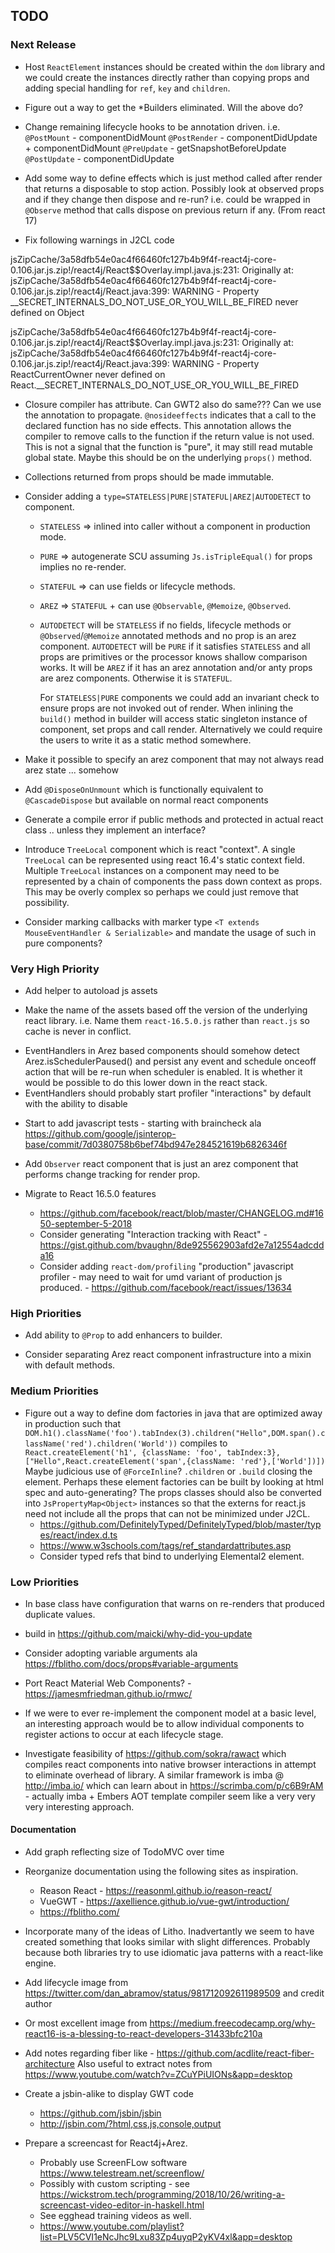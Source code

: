 ## TODO

### Next Release

* Host `ReactElement` instances should be created within the `dom` library and we could create the instances
  directly rather than copying props and adding special handling for `ref`, `key` and `children`.

* Figure out a way to get the *Builders eliminated. Will the above do?

* Change remaining lifecycle hooks to be annotation driven. i.e.
  `@PostMount` - componentDidMount
  `@PostRender` - componentDidUpdate + componentDidMount
  `@PreUpdate` - getSnapshotBeforeUpdate
  `@PostUpdate` - componentDidUpdate

* Add some way to define effects which is just method called after render that returns a disposable to stop action.
  Possibly look at observed props and if they change then dispose and re-run? i.e. could be wrapped in `@Observe`
  method that calls dispose on previous return if any. (From react 17)

* Fix following warnings in J2CL code

jsZipCache/3a58dfb54e0ac4f66460fc127b4b9f4f-react4j-core-0.106.jar.js.zip!/react4j/React$$Overlay.impl.java.js:231:
Originally at:
jsZipCache/3a58dfb54e0ac4f66460fc127b4b9f4f-react4j-core-0.106.jar.js.zip!/react4j/React.java:399: WARNING - Property __SECRET_INTERNALS_DO_NOT_USE_OR_YOU_WILL_BE_FIRED never defined on Object

jsZipCache/3a58dfb54e0ac4f66460fc127b4b9f4f-react4j-core-0.106.jar.js.zip!/react4j/React$$Overlay.impl.java.js:231:
Originally at:
jsZipCache/3a58dfb54e0ac4f66460fc127b4b9f4f-react4j-core-0.106.jar.js.zip!/react4j/React.java:399: WARNING - Property ReactCurrentOwner never defined on React.__SECRET_INTERNALS_DO_NOT_USE_OR_YOU_WILL_BE_FIRED

* Closure compiler has attribute. Can GWT2 also do same??? Can we use the annotation to propagate.
  `@nosideeffects` indicates that a call to the declared function has no side effects. This annotation allows the
  compiler to remove calls to the function if the return value is not used. This is not a signal that the function
  is "pure", it may still read mutable global state. Maybe this should be on the underlying `props()` method.

* Collections returned from props should be made immutable.

* Consider adding a `type=STATELESS|PURE|STATEFUL|AREZ|AUTODETECT` to component.
  - `STATELESS` => inlined into caller without a component in production mode.
  - `PURE` => autogenerate SCU assuming `Js.isTripleEqual()` for props implies no re-render.
  - `STATEFUL` => can use fields or lifecycle methods.
  - `AREZ` => `STATEFUL` + can use `@Observable`, `@Memoize`, `@Observed`.
  - `AUTODETECT` will be `STATELESS` if no fields, lifecycle methods or `@Observed`/`@Memoize` annotated methods
    and no prop is an arez component. `AUTODETECT` will be `PURE` if it satisfies `STATELESS` and all props are
    primitives or the processor knows shallow comparison works. It will be `AREZ` if it has an arez annotation and/or
    anty props are arez components. Otherwise it is `STATEFUL`.

    For `STATELESS|PURE` components we could add an invariant check to ensure props are not invoked out of render.
    When inlining the `build()` method in builder will access static singleton instance of component, set
    props and call render. Alternatively we could require the users to write it as a static method somewhere.

* Make it possible to specify an arez component that may not always read arez state ... somehow

* Add `@DisposeOnUnmount` which is functionally equivalent to `@CascadeDispose` but available on normal react components

* Generate a compile error if public methods and protected in actual react class .. unless they implement an interface?

* Introduce `TreeLocal` component which is react "context". A single `TreeLocal` can be represented using react 16.4's
  static context field. Multiple `TreeLocal` instances on a component may need to be represented by a chain of
  components the pass down context as props. This may be overly complex so perhaps we could just remove that possibility.

* Consider marking callbacks with marker type `<T extends MouseEventHandler & Serializable>` and mandate the usage
  of such in pure components?

### Very High Priority

* Add helper to autoload js assets

* Make the name of the assets based off the version of the underlying react library. i.e. Name them `react-16.5.0.js`
  rather than `react.js` so cache is never in conflict.

- EventHandlers in Arez based components should somehow detect Arez.isSchedulerPaused() and persist any event and
  schedule onceoff action that will be re-run when scheduler is enabled. It is whether it would be possible to do
  this lower down in the react stack.
- EventHandlers should probably start profiler "interactions" by default with the ability to disable

* Start to add javascript tests - starting with braincheck ala
  https://github.com/google/jsinterop-base/commit/7d0380758b6bef74bd947e284521619b6826346f

* Add `Observer` react component that is just an arez component that performs change tracking for render prop.

* Migrate to React 16.5.0 features
  - https://github.com/facebook/react/blob/master/CHANGELOG.md#1650-september-5-2018
  - Consider generating "Interaction tracking with React" - https://gist.github.com/bvaughn/8de925562903afd2e7a12554adcdda16
  - Consider adding `react-dom/profiling` "production" javascript profiler - may need to wait for umd variant of
    production js produced. - https://github.com/facebook/react/issues/13634

### High Priorities

* Add ability to `@Prop` to add enhancers to builder.

* Consider separating Arez react component infrastructure into a mixin with default methods.

### Medium Priorities

* Figure out a way to define dom factories in java that are optimized away in production such that
  `DOM.h1().className('foo').tabIndex(3).children("Hello",DOM.span().className('red').children('World'))`
  compiles to `React.createElement('h1', {className: 'foo', tabIndex:3},["Hello",React.createElement('span',{className: 'red'},['World'])])`
  Maybe judicious use of `@ForceInline`? `.children` or `.build` closing the element. Perhaps these
  element factories can be built by looking at html spec and auto-generating? The props classes should also be
  converted into `JsPropertyMap<Object>` instances so that the externs for react.js need not include all the props
  that can not be minimized under J2CL.
  - https://github.com/DefinitelyTyped/DefinitelyTyped/blob/master/types/react/index.d.ts
  - https://www.w3schools.com/tags/ref_standardattributes.asp
  - Consider typed refs that bind to underlying Elemental2 element.

### Low Priorities

* In base class have configuration that warns on re-renders that produced duplicate values.

* build in https://github.com/maicki/why-did-you-update

* Consider adopting variable arguments ala https://fblitho.com/docs/props#variable-arguments

* Port React Material Web Components? - https://jamesmfriedman.github.io/rmwc/

* If we were to ever re-implement the component model at a basic level, an interesting approach would be to
  allow individual components to register actions to occur at each lifecycle stage.

* Investigate feasibility of https://github.com/sokra/rawact which compiles react components into native
  browser interactions in attempt to eliminate overhead of library. A similar framework is imba @ http://imba.io/
  which can learn about in https://scrimba.com/p/c6B9rAM - actually imba + Embers AOT template compiler seem
  like a very very very interesting approach.

#### Documentation

* Add graph reflecting size of TodoMVC over time

* Reorganize documentation using the following sites as inspiration.
  - Reason React - https://reasonml.github.io/reason-react/
  - VueGWT - https://axellience.github.io/vue-gwt/introduction/
  - https://fblitho.com/

* Incorporate many of the ideas of Litho. Inadvertantly we seem to have created something that looks similar with
  slight differences. Probably because both libraries try to use idiomatic java patterns with a react-like engine.

* Add lifecycle image from https://twitter.com/dan_abramov/status/981712092611989509 and credit author

* Or most excellent image from https://medium.freecodecamp.org/why-react16-is-a-blessing-to-react-developers-31433bfc210a

* Add notes regarding fiber like - https://github.com/acdlite/react-fiber-architecture
  Also useful to extract notes from https://www.youtube.com/watch?v=ZCuYPiUIONs&app=desktop

* Create a jsbin-alike to display GWT code
  - https://github.com/jsbin/jsbin
  - http://jsbin.com/?html,css,js,console,output

* Prepare a screencast for React4j+Arez.
  - Probably use ScreenFLow software https://www.telestream.net/screenflow/
  - Possibly with custom scripting - see https://wickstrom.tech/programming/2018/10/26/writing-a-screencast-video-editor-in-haskell.html
  - See egghead training videos as well.
  - https://www.youtube.com/playlist?list=PLV5CVI1eNcJhc9Lxu83Zp4uyqP2yKV4xl&app=desktop
